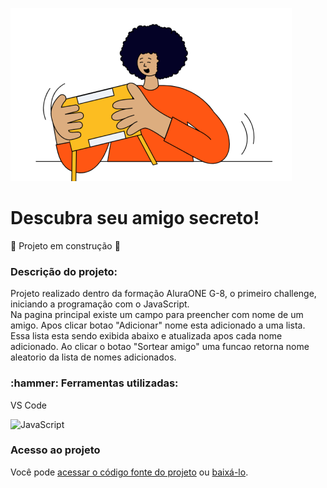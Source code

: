 ![amigo_secreto](https://github.com/eppor/amigo-secreto/blob/main/assets/amigo-secreto.png)

<h1>Descubra seu amigo secreto!</h1>
  
:construction: Projeto em construção :construction:

<h3>Descrição  do projeto:</h3>
Projeto realizado dentro da formação AluraONE G-8, o primeiro challenge, iniciando a programação com o JavaScript. <br>
Na pagina principal existe um campo para preencher com nome de um amigo. Apos clicar botao "Adicionar" nome esta adicionado a uma lista. Essa lista esta sendo exibida abaixo e atualizada apos cada nome adicionado.
Ao clicar o botao "Sortear amigo" uma funcao retorna nome aleatorio da lista de nomes adicionados.

<h3>:hammer: Ferramentas utilizadas:</h3>

VS Code

![JavaScript](https://img.shields.io/badge/JavaScript-F7DF1E?style=for-the-badge&logo=javascript&logoColor=black)

<h3>Acesso ao projeto</h3>

Você pode [acessar o código fonte do projeto]() ou [baixá-lo]().
